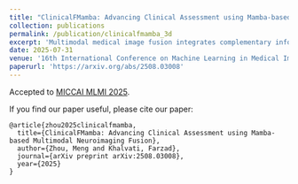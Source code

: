 ```yaml
---
title: "ClinicalFMamba: Advancing Clinical Assessment using Mamba-based Multimodal Neuroimaging Fusion"
collection: publications
permalink: /publication/clinicalfmamba_3d
excerpt: 'Multimodal medical image fusion integrates complementary information from different imaging modalities to enhance diagnostic accuracy and treatment planning. While deep learning methods have advanced performance, existing approaches face critical limitations: Convolutional Neural Networks (CNNs) excel at local feature extraction but struggle to model global context effectively, while Transformers achieve superior long-range modeling at the cost of quadratic computational complexity, limiting clinical deployment. Recent State Space Models (SSMs) offer a promising alternative, enabling efficient long-range dependency modeling in linear time through selective scan mechanisms. Despite these advances, the extension to 3D volumetric data and the clinical validation of fused images remains underexplored. In this work, we propose ClinicalFMamba, a novel end-to-end CNN-Mamba hybrid architecture that synergistically combines local and global feature modeling for 2D and 3D images. We further design a tri-plane scanning strategy for effectively learning volumetric dependencies in 3D images. Comprehensive evaluations on three datasets demonstrate the superior fusion performance across multiple quantitative metrics while achieving real-time fusion. We further validate the clinical utility of our approach on downstream 2D/3D brain tumor classification tasks, achieving superior performance over baseline methods. Our method establishes a new paradigm for efficient multimodal medical image fusion suitable for real-time clinical deployment.'
date: 2025-07-31
venue: '16th International Conference on Machine Learning in Medical Imaging, held in conjunction with MICCAI'
paperurl: 'https://arxiv.org/abs/2508.03008'
---
```


Accepted to [MICCAI MLMI 2025](https://sites.google.com/view/mlmi2025/).

If you find our paper useful, please cite our paper:

```{bibtex}
@article{zhou2025clinicalfmamba,
  title={ClinicalFMamba: Advancing Clinical Assessment using Mamba-based Multimodal Neuroimaging Fusion},
  author={Zhou, Meng and Khalvati, Farzad},
  journal={arXiv preprint arXiv:2508.03008},
  year={2025}
}
```